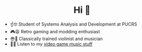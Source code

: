 ### <h1 align="center">Hi 🤠</h1>
- ☝🤓 Student of Systems Analysis and Development at PUCRS
- 🎮😩 Retro gaming and modding enthusiast
- 😎🎻 Classically trained violinist and musician
- 👾🎶 Listen to my [video game music stuff](https://www.youtube.com/@tomilhomusic)
<!--
**tomilho1/tomilho1** is a ✨ _special_ ✨ repository because its `README.md` (this file) appears on your GitHub profile.

Here are some ideas to get you started:

- 🔭 I’m currently working on ...
- 🌱 I’m currently learning ...
- 👯 I’m looking to collaborate on ...
- 🤔 I’m looking for help with ...
- 💬 Ask me about ...
- 📫 How to reach me: ...
- 😄 Pronouns: ...
- ⚡ Fun fact: ...
-->
